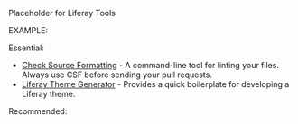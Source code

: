 Placeholder for Liferay Tools

EXAMPLE:

Essential:

 - [Check Source Formatting](https://github.com/natecavanaugh/check-source-formatting/tree/v2) -  A command-line tool for linting your files. Always use CSF before sending your pull requests.
 - [Liferay Theme Generator](https://dev.liferay.com/develop/tutorials/-/knowledge_base/7-0/themes-generator) - Provides a quick boilerplate for developing a Liferay theme.

 Recommended:
